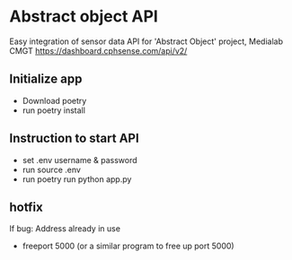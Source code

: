 # Abstract object API
Easy integration of sensor data API for 'Abstract Object' project, Medialab CMGT
https://dashboard.cphsense.com/api/v2/

## Initialize app
- Download poetry
- run poetry install

## Instruction to start API
- set .env username & password
- run source .env
- run poetry run python app.py

## hotfix
If bug: Address already in use
- freeport 5000 (or a similar program to free up port 5000)